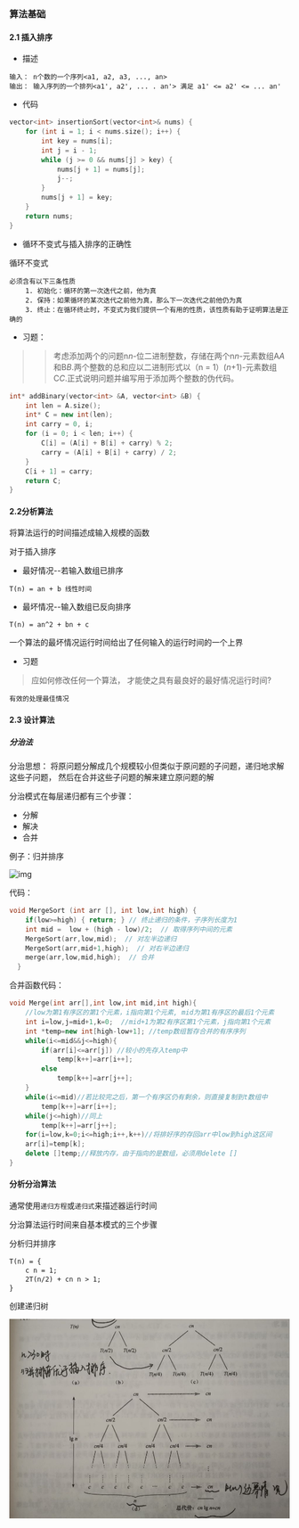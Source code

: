 ### 算法基础

#### 2.1 插入排序

+ 描述

```
输入： n个数的一个序列<a1, a2, a3, ..., an>
输出： 输入序列的一个排列<a1', a2', ... . an'> 满足 a1' <= a2' <= ... an'
```

+ 代码

```c++
vector<int> insertionSort(vector<int>& nums) {
	for (int i = 1; i < nums.size(); i++) {
		int key = nums[i];
		int j = i - 1;
		while (j >= 0 && nums[j] > key) {
			nums[j + 1] = nums[j];
			j--;
		}
		nums[j + 1] = key;
	}
	return nums;
}
```

+ 循环不变式与插入排序的正确性

循环不变式

```
必须含有以下三条性质
	1. 初始化：循环的第一次迭代之前，他为真
	2. 保持：如果循环的某次迭代之前他为真，那么下一次迭代之前他仍为真
	3. 终止：在循环终止时，不变式为我们提供一个有用的性质，该性质有助于证明算法是正确的
```

+ 习题：

> > 考虑添加两个的问题n*n*-位二进制整数，存储在两个n*n*-元素数组A*A*和B*B*.两个整数的总和应以二进制形式以（n = 1）(*n*+1)-元素数组C*C*.正式说明问题并编写用于添加两个整数的伪代码。

```c++
int* addBinary(vector<int> &A, vector<int> &B) {
	int len = A.size();
	int* C = new int(len);
	int carry = 0, i;
	for (i = 0; i < len; i++) {
		C[i] = (A[i] + B[i] + carry) % 2;
		carry = (A[i] + B[i] + carry) / 2;
	}
	C[i + 1] = carry;
	return C;
}
```

#### 2.2分析算法

将算法运行的时间描述成输入规模的函数

对于插入排序

+ 最好情况--若输入数组已排序

```
T(n) = an + b 线性时间
```

+ 最坏情况--输入数组已反向排序

```
T(n) = an^2 + bn + c
```

一个算法的最坏情况运行时间给出了任何输入的运行时间的一个上界

+ 习题

> 应如何修改任何一个算法， 才能使之具有最良好的最好情况运行时间?

```
有效的处理最佳情况
```

#### 2.3 设计算法

##### 分治法

分治思想： 将原问题分解成几个规模较小但类似于原问题的子问题，递归地求解这些子问题， 然后在合并这些子问题的解来建立原问题的解

分治模式在每层递归都有三个步骤：

+ 分解
+ 解决
+ 合并

例子：归并排序

![img](https://pic3.zhimg.com/v2-cdda3f11c6efbc01577f5c29a9066772_b.webp)

代码：

```c++
void MergeSort (int arr [], int low,int high) {
    if(low>=high) { return; } // 终止递归的条件，子序列长度为1
    int mid =  low + (high - low)/2;  // 取得序列中间的元素
    MergeSort(arr,low,mid);  // 对左半边递归
    MergeSort(arr,mid+1,high);  // 对右半边递归
    merge(arr,low,mid,high);  // 合并
  }
```

合并函数代码：

```c++
void Merge(int arr[],int low,int mid,int high){
    //low为第1有序区的第1个元素，i指向第1个元素, mid为第1有序区的最后1个元素
    int i=low,j=mid+1,k=0;  //mid+1为第2有序区第1个元素，j指向第1个元素
    int *temp=new int[high-low+1]; //temp数组暂存合并的有序序列
    while(i<=mid&&j<=high){
        if(arr[i]<=arr[j]) //较小的先存入temp中
            temp[k++]=arr[i++];
        else
            temp[k++]=arr[j++];
    }
    while(i<=mid)//若比较完之后，第一个有序区仍有剩余，则直接复制到t数组中
        temp[k++]=arr[i++];
    while(j<=high)//同上
        temp[k++]=arr[j++];
    for(i=low,k=0;i<=high;i++,k++)//将排好序的存回arr中low到high这区间
	arr[i]=temp[k];
    delete []temp;//释放内存，由于指向的是数组，必须用delete []
}
```

#### 分析分治算法

通常使用`递归方程`或`递归式`来描述器运行时间

分治算法运行时间来自基本模式的三个步骤

分析归并排序

```
T(n) = {
	c n = 1;
	2T(n/2) + cn n > 1;
}
```

创建递归树

![img](img/001_1.jpg)